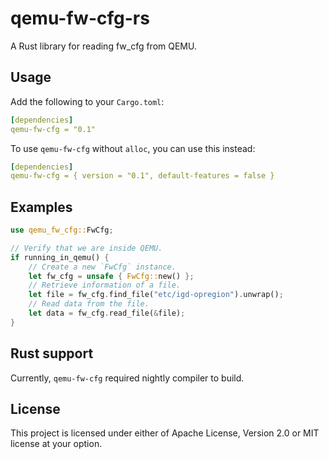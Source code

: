 # qemu-fw-cfg-rs

A Rust library for reading fw_cfg from QEMU.

## Usage

Add the following to your `Cargo.toml`:

```yaml
[dependencies]
qemu-fw-cfg = "0.1"
```

To use `qemu-fw-cfg` without `alloc`, you can use this instead:

```yaml
[dependencies]
qemu-fw-cfg = { version = "0.1", default-features = false }
```

## Examples

```rust
use qemu_fw_cfg::FwCfg;

// Verify that we are inside QEMU.
if running_in_qemu() {
    // Create a new `FwCfg` instance.
    let fw_cfg = unsafe { FwCfg::new() };
    // Retrieve information of a file.
    let file = fw_cfg.find_file("etc/igd-opregion").unwrap();
    // Read data from the file.
    let data = fw_cfg.read_file(&file);
}
```

## Rust support

Currently, `qemu-fw-cfg` required nightly compiler to build.

## License

This project is licensed under either of Apache License, Version 2.0 or MIT license at your option. 
